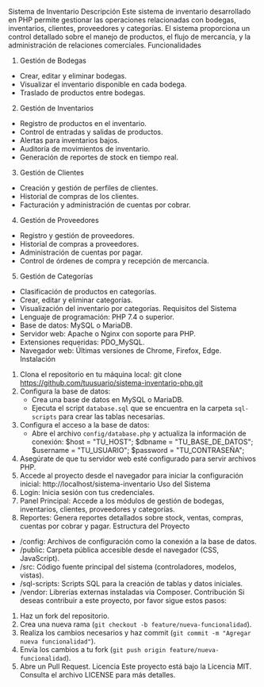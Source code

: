 Sistema de Inventario
Descripción
Este sistema de inventario desarrollado en PHP permite gestionar las operaciones relacionadas con bodegas, inventarios, clientes, proveedores y categorías. El sistema proporciona un control detallado sobre el manejo de productos, el flujo de mercancía, y la administración de relaciones comerciales.
Funcionalidades
1. Gestión de Bodegas
- Crear, editar y eliminar bodegas.
- Visualizar el inventario disponible en cada bodega.
- Traslado de productos entre bodegas.
2. Gestión de Inventarios
- Registro de productos en el inventario.
- Control de entradas y salidas de productos.
- Alertas para inventarios bajos.
- Auditoría de movimientos de inventario.
- Generación de reportes de stock en tiempo real.
3. Gestión de Clientes
- Creación y gestión de perfiles de clientes.
- Historial de compras de los clientes.
- Facturación y administración de cuentas por cobrar.
4. Gestión de Proveedores
- Registro y gestión de proveedores.
- Historial de compras a proveedores.
- Administración de cuentas por pagar.
- Control de órdenes de compra y recepción de mercancía.
5. Gestión de Categorías
- Clasificación de productos en categorías.
- Crear, editar y eliminar categorías.
- Visualización del inventario por categorías.
Requisitos del Sistema
- Lenguaje de programación: PHP 7.4 o superior.
- Base de datos: MySQL o MariaDB.
- Servidor web: Apache o Nginx con soporte para PHP.
- Extensiones requeridas: PDO_MySQL.
- Navegador web: Últimas versiones de Chrome, Firefox, Edge.
Instalación
1. Clona el repositorio en tu máquina local:
   git clone https://github.com/tuusuario/sistema-inventario-php.git
2. Configura la base de datos:
   - Crea una base de datos en MySQL o MariaDB.
   - Ejecuta el script `database.sql` que se encuentra en la carpeta `sql-scripts` para crear las tablas necesarias.
3. Configura el acceso a la base de datos:
   - Abre el archivo `config/database.php` y actualiza la información de conexión:
     $host = "TU_HOST";
     $dbname = "TU_BASE_DE_DATOS";
     $username = "TU_USUARIO";
     $password = "TU_CONTRASEÑA";
4. Asegúrate de que tu servidor web esté configurado para servir archivos PHP.
5. Accede al proyecto desde el navegador para iniciar la configuración inicial:
   http://localhost/sistema-inventario
Uso del Sistema
1. Login: Inicia sesión con tus credenciales.
2. Panel Principal: Accede a los módulos de gestión de bodegas, inventarios, clientes, proveedores y categorías.
3. Reportes: Genera reportes detallados sobre stock, ventas, compras, cuentas por cobrar y pagar.
Estructura del Proyecto
- /config: Archivos de configuración como la conexión a la base de datos.
- /public: Carpeta pública accesible desde el navegador (CSS, JavaScript).
- /src: Código fuente principal del sistema (controladores, modelos, vistas).
- /sql-scripts: Scripts SQL para la creación de tablas y datos iniciales.
- /vendor: Librerías externas instaladas vía Composer.
Contribución
Si deseas contribuir a este proyecto, por favor sigue estos pasos:
1. Haz un fork del repositorio.
2. Crea una nueva rama (`git checkout -b feature/nueva-funcionalidad`).
3. Realiza los cambios necesarios y haz commit (`git commit -m "Agregar nueva funcionalidad"`).
4. Envía los cambios a tu fork (`git push origin feature/nueva-funcionalidad`).
5. Abre un Pull Request.
Licencia
Este proyecto está bajo la Licencia MIT. Consulta el archivo LICENSE para más detalles.
